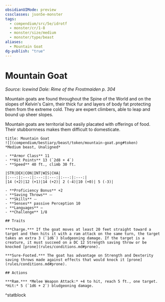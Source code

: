 ```yaml
---
obsidianUIMode: preview
cssclasses: json5e-monster
tags:
  - compendium/src/5e/idrotf
  - monster/cr/1-8
  - monster/size/medium
  - monster/type/beast
aliases:
  - Mountain Goat
dg-publish: "true"
---
```

# Mountain Goat
*Source: Icewind Dale: Rime of the Frostmaiden p. 304*  

Mountain goats are found throughout the Spine of the World and on the slopes of Kelvin's Cairn, their thick fur and layers of body fat protecting them from the extreme cold. They are expert climbers, able to leap and bound up sheer slopes.

Mountain goats are territorial but easily placated with offerings of food. Their stubbornness makes them difficult to domesticate.

```ad-statblock
title: Mountain Goat
![](compendium/bestiary/beast/token/mountain-goat.png#token)
*Medium beast, Unaligned*

- **Armor Class** 11 
- **Hit Points** 13 (`2d8 + 4`)
- **Speed** 40 ft., climb 30 ft.

|STR|DEX|CON|INT|WIS|CHA|
|:---:|:---:|:---:|:---:|:---:|:---:|
|14 (+2)|12 (+1)|14 (+2)| 2 (-4)|10 (+0)| 5 (-3)|

- **Proficiency Bonus** +2
- **Saving Throws** ⏤
- **Skills** ⏤
- **Senses** passive Perception 10
- **Languages** —
- **Challenge** 1/8

## Traits

***Charge.*** If the goat moves at least 20 feet straight toward a target and then hits it with a ram attack on the same turn, the target takes an extra 3 (`1d6`) bludgeoning damage. If the target is a creature, it must succeed on a DC 12 Strength saving throw or be knocked [prone](rules/conditions.md#prone).

***Sure-Footed.*** The goat has advantage on Strength and Dexterity saving throws made against effects that would knock it [prone](rules/conditions.md#prone).

## Actions

***Ram.*** *Melee Weapon Attack:* +4 to hit, reach 5 ft., one target. *Hit:* 5 (`1d6 + 2`) bludgeoning damage.
```
^statblock